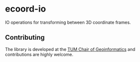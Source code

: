 # ecoord-io

IO operations for transforming between 3D coordinate frames.

## Contributing

The library is developed at the [TUM Chair of Geoinformatics](https://github.com/tum-gis) and contributions are highly welcome.
